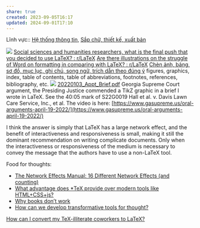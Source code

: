 ```yaml
---
share: true
created: 2023-09-05T16:17
updated: 2024-09-01T17:10
---
```

Lĩnh vực:: [Hệ thống thông tin](../../L%C4%A9nh%20v%E1%BB%B1c/H%E1%BB%87%20th%E1%BB%91ng%20th%C3%B4ng%20tin/index.md), [Sắp chữ, thiết kế, xuất bản](../../L%C4%A9nh%20v%E1%BB%B1c/S%E1%BA%AFp%20ch%E1%BB%AF,%20thi%E1%BA%BFt%20k%E1%BA%BF,%20xu%E1%BA%A5t%20b%E1%BA%A3n.md)

![](https://uploads-ssl.webflow.com/614e03b8b6446368c68222e3/6172eaa3c7df09246db4efa5_latex_effort_complexity.jpg) 
[Social sciences and humanities researchers, what is the final push that you decided to use LaTeX? : r/LaTeX](https://www.reddit.com/r/LaTeX/comments/1b14zgm/social_sciences_and_humanities_researchers_what/)
[Are there illustrations on the struggle of Word on formatting in comparing with LaTeX? : r/LaTeX](https://www.reddit.com/r/LaTeX/comments/1b2t1sw/are_there_illustrations_on_the_struggle_of_word/?utm_source=embedv2&utm_medium=post_embed&utm_content=post_title&embed_host_url=https://publish.reddit.com/embed "Are there illustrations on the struggle of Word on formatting in comparing with LaTeX? : r/LaTeX")
[Chèn ảnh, bảng, sơ đồ, mục lục, ghi chú, song ngữ, trích dẫn theo đúng ý](./Ch%C3%A8n%20%E1%BA%A3nh,%20b%E1%BA%A3ng,%20s%C6%A1%20%C4%91%E1%BB%93,%20m%E1%BB%A5c%20l%E1%BB%A5c,%20ghi%20ch%C3%BA,%20song%20ng%E1%BB%AF,%20tr%C3%ADch%20d%E1%BA%ABn%20theo%20%C4%91%C3%BAng%20%C3%BD.md)
figures, graphics, index, table of contents, table of abbreviations, footnotes, references, bibliography, etc.
![](https://i.imgur.com/0ApXpPU.png)
[20220103\_Appt\_Brief.pdf](https://www.dropbox.com/scl/fi/f86hos68v828p020pzswp/20220103_Appt_Brief.pdf?rlkey=pvmu54w64yxsukp54ewd0pftj&e=1&dl=0)
Georgia Supreme Court argument, the Presiding Justice commended a TikZ graphic in a brief I wrote in LaTeX. See the 40:05 mark of S22G0019 Hall et al. v. Davis Lawn Care Service, Inc., et al. The video is here: [https://www.gasupreme.us/oral-arguments-april-19-2022/](https://www.gasupreme.us/oral-arguments-april-19-2022/)



I think the answer is simply that LaTeX has a large network effect, and the benefit of interactiveness and responsiveness is small, making it still the dominant recommendation on writing complicate documents. Only when the interactiveness or responsiveness of the medium is necessary to convey the message that the authors have to use a non-LaTeX tool.

Food for thoughts:

- [The Network Effects Manual: 16 Different Network Effects (and counting)](https://www.nfx.com/post/network-effects-manual "The Network Effects Manual: 16 Different Network Effects (and counting)")
- [What advantage does *TeX provide over modern tools like HTML+CSS+js?](https://tex.stackexchange.com/q/448032/50146)
- [Why books donʼt work](https://andymatuschak.org/books/ "Why books donʼt work | Andy Matuschak")
- [How can we develop transformative tools for thought?](https://numinous.productions/ttft/ "How can we develop transformative tools for thought?")

[How can I convert my TeX-illiterate coworkers to LaTeX?](https://tex.stackexchange.com/q/102878/50146)